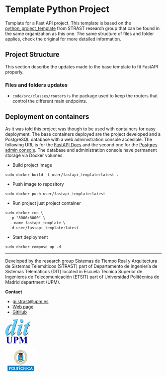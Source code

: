 # Template Python Project 

Template for a Fast API project. This template is based on the
[python_project_template](https://github.com/STRAST-UPM/python_project_template)
from STRAST research group that can be found in the same organization as this 
one. The same structure of files and folder applies, check the original for more
detailed information.

## Project Structure

This section describe the updates made to the base template to fit FastAPI
properly.

### Files and folders updates

- `code/src/classes/routers` is the package used to keep the routers that
control the different main endpoints.

## Deployment on containers

As it was told this project was though to be used with containers for easy
deployment. The base containers deployed are the project developed and a
PostgreSQL database with a web administration console accesible. The following
URL is for the [FastAPI Docs](http://localhost) and the second one for the
[Postgres admin console](http://localhost:8080). The database and administration
console have permanent storage via Docker volumes.

- Build project image
```shell
sudo docker build -t user/fastapi_template:latest .
```

- Push image to repository
```shell
sudo docker push user/fastapi_template:latest
```

- Run project just project container
```shell
sudo docker run \
  -p "8000:8000" \
  --name fastapi_template \
  -d user/fastapi_template:latest
```

- Start deployment
```shell
sudo docker compose up -d
```

---

Developed by the research group Sistemas de Tiempo Real y Arquitectura de
Sistemas Telemáticos (STRAST) part of Departamento de Ingeniería de Sistemas
Telemáticos (DIT) located in Escuela Técnica Superior de Ingenieros de
Telecomunicación (ETSIT) part of Universidad Politécnica de Madrid
department (UPM).

**Contact**
- gi.strast@upm.es
- [Web page](http://web.dit.upm.es/~str/)
- [GitHub](https://github.com/STRAST-UPM/)

<img alt="logo_dit" src="./docu/statics/dit_logo.gif" width="80"/>

![upm_logo](./docu/statics/upm_logo.png)
